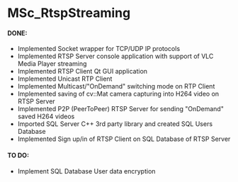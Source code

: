 # MSc_RtspStreaming

#### DONE:
* Implemented Socket wrapper for TCP/UDP IP protocols
* Implemented RTSP Server console application with support of VLC Media Player streaming
* Implemented RTSP Client Qt GUI application
* Implemented Unicast RTP Client
* Implemented Multicast/"OnDemand" switching mode on RTP Client
* Implemented saving of cv::Mat camera capturing into H264 video on RTSP Server
* Implemented P2P (PeerToPeer) RTSP Server for sending "OnDemand" saved H264 videos
* Imported SQL Server C++ 3rd party library and created SQL Users Database
* Implemented Sign up/in of RTSP Client on SQL Database of RTSP Server

#### TO DO:
* Implement SQL Database User data encryption
